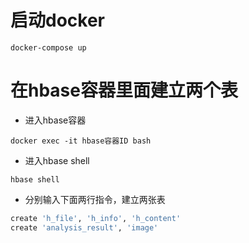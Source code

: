 # 启动docker
```
docker-compose up
```
# 在hbase容器里面建立两个表

- 进入hbase容器
```
docker exec -it hbase容器ID bash
```
- 进入hbase shell
```
hbase shell
```
- 分别输入下面两行指令，建立两张表

```bash
create 'h_file', 'h_info', 'h_content'
create 'analysis_result', 'image'
```

